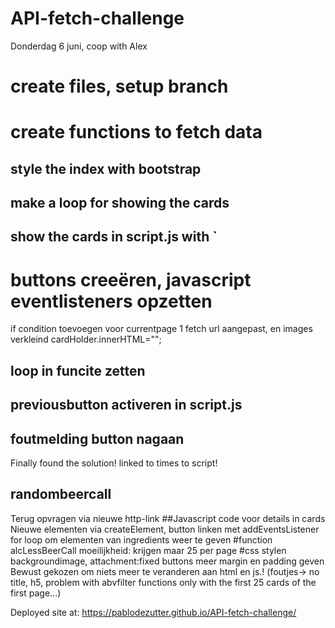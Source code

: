 # API-fetch-challenge
Donderdag 6 juni, coop with Alex 
# create files, setup branch
# create functions to fetch data
## style the index with bootstrap
## make a loop for showing the cards
## show the cards in script.js with `
# buttons creeëren, javascript eventlisteners opzetten
if condition toevoegen voor currentpage  1
fetch url aangepast, en 
images verkleind
 cardHolder.innerHTML="";
 ## loop in funcite zetten
 ## previousbutton activeren in script.js
 ## foutmelding button nagaan
 Finally found the solution! linked to times to script!
 ## randombeercall
 Terug opvragen via nieuwe http-link
 ##Javascript code voor details in cards
 Nieuwe elementen via createElement, button linken met addEventsListener 
for loop om elementen van ingredients weer te geven
#function alcLessBeerCall
moeilijkheid: krijgen maar 25 per page
#css stylen
backgroundimage, attachment:fixed
buttons meer margin en padding geven
Bewust gekozen om niets meer te veranderen aan html en js.!
(foutjes-> no title, h5, problem with abvfilter functions only with the first 25 cards of the first page...)


Deployed site at:
https://pablodezutter.github.io/API-fetch-challenge/

 